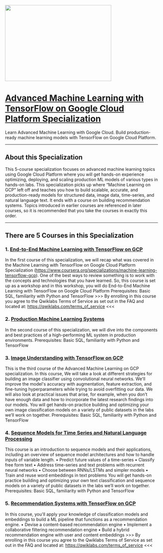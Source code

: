<img src="https://raw.githubusercontent.com/dimitreOliveira/MachineLearning/master/Courses/Advanced%20Machine%20Learning%20with%20TensorFlow%20on%20Google%20Cloud%20Platform/Advanced%20Machine%20Learning%20with%20TensorFlow%20on%20Google%20Cloud%20Platform.jpg" width="350" height="250">

# [Advanced Machine Learning with TensorFlow on Google Cloud Platform Specialization](https://www.coursera.org/specializations/advanced-machine-learning-tensorflow-gcp)
Learn Advanced Machine Learning with Google Cloud. Build production-ready machine learning models with TensorFlow on Google Cloud Platform.

---

## About this Specialization
This 5-course specialization focuses on advanced machine learning topics using Google Cloud Platform where you will get hands-on experience optimizing, deploying, and scaling production ML models of various types in hands-on labs. This specialization picks up where “Machine Learning on GCP” left off and teaches you how to build scalable, accurate, and production-ready models for structured data, image data, time-series, and natural language text. It ends with a course on building recommendation systems. Topics introduced in earlier courses are referenced in later courses, so it is recommended that you take the courses in exactly this order.

---

## There are 5 Courses in this Specialization

### 1. [End-to-End Machine Learning with TensorFlow on GCP](https://www.coursera.org/learn/end-to-end-ml-tensorflow-gcp?specialization=advanced-machine-learning-tensorflow-gcp)
In the first course of this specialization, we will recap what was covered in the Machine Learning with TensorFlow on Google Cloud Platform Specialization (https://www.coursera.org/specializations/machine-learning-tensorflow-gcp). One of the best ways to review something is to work with the concepts and technologies that you have learned. So, this course is set up as a workshop and in this workshop, you will do End-to-End Machine Learning with TensorFlow on Google Cloud Platform Prerequisites: Basic SQL, familiarity with Python and TensorFlow >>> By enrolling in this course you agree to the Qwiklabs Terms of Service as set out in the FAQ and located at: https://qwiklabs.com/terms_of_service <<<

### 2. [Production Machine Learning Systems](https://www.coursera.org/learn/gcp-production-ml-systems?specialization=advanced-machine-learning-tensorflow-gcp)
In the second course of this specialization, we will dive into the components and best practices of a high-performing ML system in production environments. Prerequisites: Basic
SQL, familiarity with Python and TensorFlow

### 3. [Image Understanding with TensorFlow on GCP](https://www.coursera.org/learn/image-understanding-tensorflow-gcp?specialization=advanced-machine-learning-tensorflow-gcp)
This is the third course of the Advanced Machine Learning on GCP specialization. In this course, We will take a look at different strategies for building an image classifier using convolutional neural networks. We'll improve the model's accuracy with augmentation, feature extraction, and fine-tuning hyperparameters while trying to avoid overfitting our data. We will also look at practical issues that arise, for example, when you don’t have enough data and how to incorporate the latest research findings into our models. You will get hands-on practice building and optimizing your own image classification models on a variety of public datasets in the labs we’ll work on together. Prerequisites: Basic SQL, familiarity with Python and TensorFlow 

### 4. [Sequence Models for Time Series and Natural Language Processing](https://www.coursera.org/learn/sequence-models-tensorflow-gcp?specialization=advanced-machine-learning-tensorflow-gcp)
This course is an introduction to sequence models and their applications, including an overview of sequence model architectures and how to handle inputs of variable length. • Predict future values of a time-series • Classify free form text • Address time-series and text problems with recurrent neural networks • Choose between RNNs/LSTMs and simpler models • Train and reuse word embeddings in text problems You will get hands-on practice building and optimizing your own text classification and sequence models on a variety of public datasets in the labs we’ll work on together. Prerequisites: Basic SQL, familiarity with Python and TensorFlow

### 5. [Recommendation Systems with TensorFlow on GCP](https://www.coursera.org/learn/recommendation-models-gcp)
In this course, you'll apply your knowledge of classification models and embeddings to build a ML pipeline that functions as a recommendation engine. • Devise a content-based recommendation engine • Implement a collaborative filtering recommendation engine • Build a hybrid recommendation engine with user and content embeddings >>> By enrolling in this course you agree to the Qwiklabs Terms of Service as set out in the FAQ and located at: https://qwiklabs.com/terms_of_service <<<